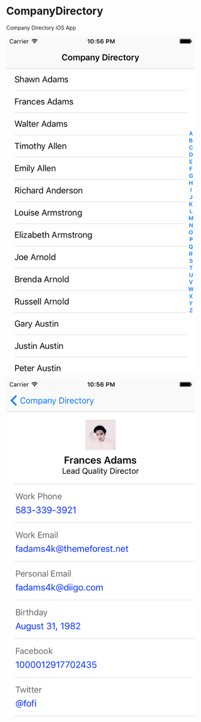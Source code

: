 # CompanyDirectory
Company Directory iOS App

![alt tag](Screenshots/Directory_List.png)

![alt tag](Screenshots/Detail_View.png)

